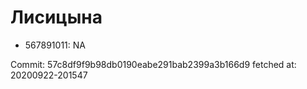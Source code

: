 # Лисицына
- 567891011: NA

Commit: 57c8df9f9b98db0190eabe291bab2399a3b166d9
 fetched at: 20200922-201547
